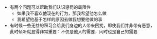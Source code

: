 - 有两个问题可以帮助我们认识惩罚的局限性
  - 如果我不喜欢他现在的行为，那我希望他怎么做
  - 我希望他基于怎样的原因去做我想要他做的事
- 有时候一些无益的积习会给我们身边的人带来困扰，即使我们并非带有恶意，此时倾听就显得非常重要：不仅是他人的需要，同时也是自己的需要